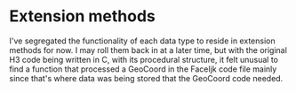 # Extension methods

I've segregated the functionality of each data type to reside in extension methods
for now.  I may roll them back in at a later time, but with the original H3 code
being written in C, with its procedural structure, it felt unusual to find a function
that processed a GeoCoord in the FaceIjk code file mainly since that's where data was
being stored that the GeoCoord code needed.
